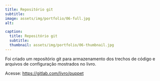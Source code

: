 ```yaml
---
title: Repositório git
subtitle:
image: assets/img/portfolio/06-full.jpg
alt: 

caption:
  title: Repositório git
  subtitle:
  thumbnail: assets/img/portfolio/06-thumbnail.jpg
---
```

Foi criado um repositório git para armazenamento dos trechos de código e arquivos de configuração mostrados no livro.

Acesse: https://gitlab.com/livro/puppet